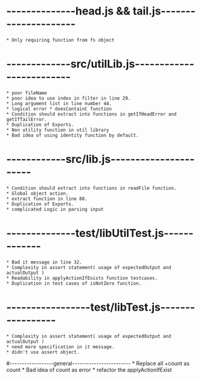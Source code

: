 # --------------head.js && tail.js---------------------
    * Only requiring function from fs object

# -------------src/utilLib.js-------------------------
    * poor fileName
    * poor idea to use index in filter in line 29.
    * Long argument list in line number 44.
    * logical error * doesContainC function
    * Condition should extract into functions in getIfHeadError and getIfTailError.
    * Duplication of Exports.
    * Non utility function in util library
    * Bad idea of using identity function by default.

# ------------src/lib.js----------------------
    * Condition should extract into functions in readFile function.
    * Global object action.
    * extract function in line 88.
    * Duplication of Exports.
    * complicated Logic in parsing input

# --------------test/libUtilTest.js-------------
    * Bad it message in line 32.
    * Complexity in assert statement( usage of expectedOutput and actualOutput )
    * Readability in applyActionIfExists function testcases.
    * Duplication in test cases of isNotZero function.

# -----------------test/libTest.js-----------------
    * Complexity in assert statement( usage of expectedOutput and actualOutput )
    * need more specification in it message.
    * didn't use assert object.

#------------------general------------------------
    * Replace all +count as count
    * Bad idea of count as error
    * refactor the applyActionIfExist
